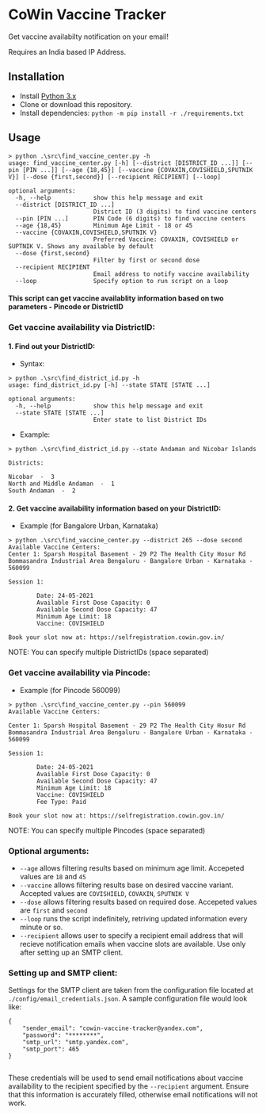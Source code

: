 # CoWin Vaccine Tracker
Get vaccine availabilty notification on your email!

Requires an India based IP Address.
​
## Installation
- Install [Python 3.x](https://www.python.org/downloads/)
- Clone or download this repository.
- Install dependencies: `python -m pip install -r ./requirements.txt`
​
## Usage
```
> python .\src\find_vaccine_center.py -h
usage: find_vaccine_center.py [-h] [--district [DISTRICT_ID ...]] [--pin [PIN ...]] [--age {18,45}] [--vaccine {COVAXIN,COVISHIELD,SPUTNIK V}] [--dose {first,second}] [--recipient RECIPIENT] [--loop]
​
optional arguments:
  -h, --help            show this help message and exit
  --district [DISTRICT_ID ...]
                        District ID (3 digits) to find vaccine centers
  --pin [PIN ...]       PIN Code (6 digits) to find vaccine centers
  --age {18,45}         Minimum Age Limit - 18 or 45
  --vaccine {COVAXIN,COVISHIELD,SPUTNIK V}
                        Preferred Vaccine: COVAXIN, COVISHIELD or SUPTNIK V. Shows any available by default
  --dose {first,second}
                        Filter by first or second dose
  --recipient RECIPIENT
                        Email address to notify vaccine availability
  --loop                Specify option to run script on a loop
```
#### This script can get vaccine availablity information based on two parameters - Pincode or DistrictID

### Get vaccine availability via DistrictID:
#### 1. Find out your DistrictID:
- Syntax:
```
> python .\src\find_district_id.py -h
usage: find_district_id.py [-h] --state STATE [STATE ...]
​
optional arguments:
  -h, --help            show this help message and exit
  --state STATE [STATE ...]
                        Enter state to list District IDs
```
- Example:
```
> python .\src\find_district_id.py --state Andaman and Nicobar Islands
​
Districts:
​
Nicobar  -  3
North and Middle Andaman  -  1
South Andaman  -  2
```
#### 2. Get vaccine availability information based on your DistrictID:
- Example (for Bangalore Urban, Karnataka)
```
> python .\src\find_vaccine_center.py --district 265 --dose second    
Available Vaccine Centers:
​Center 1: Sparsh Hospital Basement - 29 P2 The Health City Hosur Rd Bommasandra Industrial Area Bengaluru - Bangalore Urban - Karnataka - 560099
​
Session 1:
​
​        Date: 24-05-2021
        Available First Dose Capacity: 0
        Available Second Dose Capacity: 47
        Minimum Age Limit: 18
        Vaccine: COVISHIELD
​
Book your slot now at: https://selfregistration.cowin.gov.in/
```
NOTE: You can specify multiple DistrictIDs (space separated)
​
### Get vaccine availability via Pincode:
- Example (for Pincode 560099)
```
> python .\src\find_vaccine_center.py --pin 560099
Available Vaccine Centers:
​
Center 1: Sparsh Hospital Basement - 29 P2 The Health City Hosur Rd Bommasandra Industrial Area Bengaluru - Bangalore Urban - Karnataka - 560099
​
Session 1:
​
        Date: 24-05-2021
        Available First Dose Capacity: 0
        Available Second Dose Capacity: 47
        Minimum Age Limit: 18
        Vaccine: COVISHIELD
        Fee Type: Paid
​
Book your slot now at: https://selfregistration.cowin.gov.in/
```
NOTE: You can specify multiple Pincodes (space separated)
​
### Optional arguments:
- `--age` allows filtering results based on minimum age limit. 
  Accepeted values are `18` and `45`
- `--vaccine` allows filtering results base on desired vaccine variant. 
  Accepted values are `COVISHIELD`, `COVAXIN`, `SPUTNIK V`
- `--dose` allows filtering results based on required dose.
  Accepeted values are `first` and `second`
- `--loop` runs the script indefinitely, retriving updated information every minute or so.
- `--recipient` allows user to specify a recipient email address that will recieve notification emails when vaccine slots are available. Use only after setting up an SMTP client.
​
### Setting up and SMTP client:
Settings for the SMTP client are taken from the configuration file located at `./config/email_credentials.json`. A sample configuration file would look like:
​
```
{
    "sender_email": "cowin-vaccine-tracker@yandex.com",
    "password": "********",
    "smtp_url": "smtp.yandex.com",
    "smtp_port": 465
}
​
```
These credentials will be used to send email notifications about vaccine availability to the recipient specified by the `--recipient` argument. Ensure that this information is accurately filled, otherwise email notifications will not work.
